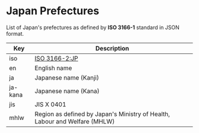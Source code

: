 # Japan Prefectures

List of Japan's prefectures as defined by **ISO 3166-1** standard in JSON format.

| Key     | Description                                                                |
| ------- | -------------------------------------------------------------------------- |
| iso     | [ISO 3166-2:JP](https://en.wikipedia.org/wiki/ISO_3166-2:JP)               |
| en      | English name                                                               |
| ja      | Japanese name (Kanji)                                                      |
| ja-kana | Japanese name (Kana)                                                       |
| jis     | JIS X 0401                                                                 |
| mhlw    | Region as defined by Japan's Ministry of Health, Labour and Welfare (MHLW) |
